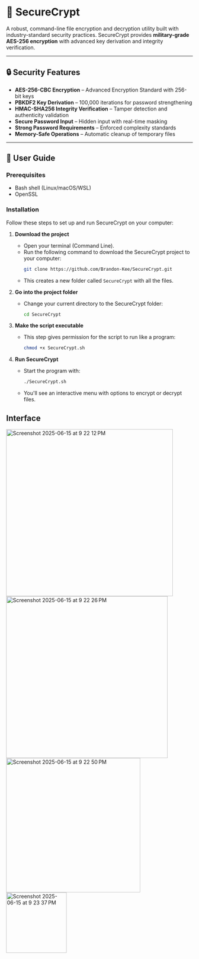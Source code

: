 # 🔐 SecureCrypt

A robust, command-line file encryption and decryption utility built with industry-standard security practices. SecureCrypt provides **military-grade AES-256 encryption** with advanced key derivation and integrity verification.

---

## 🔒 Security Features

- **AES-256-CBC Encryption** – Advanced Encryption Standard with 256-bit keys  
- **PBKDF2 Key Derivation** – 100,000 iterations for password strengthening  
- **HMAC-SHA256 Integrity Verification** – Tamper detection and authenticity validation  
- **Secure Password Input** – Hidden input with real-time masking  
- **Strong Password Requirements** – Enforced complexity standards  
- **Memory-Safe Operations** – Automatic cleanup of temporary files  

---

## 🚀 User Guide

### Prerequisites
- Bash shell (Linux/macOS/WSL)
- OpenSSL

### Installation

Follow these steps to set up and run SecureCrypt on your computer:

1. **Download the project**
   - Open your terminal (Command Line).
   - Run the following command to download the SecureCrypt project to your computer:
     ```bash
     git clone https://github.com/Brandon-Kee/SecureCrypt.git
     ```
   - This creates a new folder called `SecureCrypt` with all the files.

2. **Go into the project folder**
   - Change your current directory to the SecureCrypt folder:
     ```bash
     cd SecureCrypt
     ```

3. **Make the script executable**
   - This step gives permission for the script to run like a program:
     ```bash
     chmod +x SecureCrypt.sh
     ```

4. **Run SecureCrypt**
   - Start the program with:
     ```bash
     ./SecureCrypt.sh
     ```
   - You'll see an interactive menu with options to encrypt or decrypt files.


## Interface

<img width="450" alt="Screenshot 2025-06-15 at 9 22 12 PM" src="https://github.com/user-attachments/assets/3e55b8c0-3e15-434f-9510-5cf82f47b5a6" />

<img width="436" alt="Screenshot 2025-06-15 at 9 22 26 PM" src="https://github.com/user-attachments/assets/4bdabb27-5037-4957-88bd-5a96ff0c3171" />
<img width="362" alt="Screenshot 2025-06-15 at 9 22 50 PM" src="https://github.com/user-attachments/assets/229ae6c2-6be9-4908-9055-6bd6f00cc587" />
<img width="163" alt="Screenshot 2025-06-15 at 9 23 37 PM" src="https://github.com/user-attachments/assets/94f0c503-f77f-4794-8461-25107658e179" />
